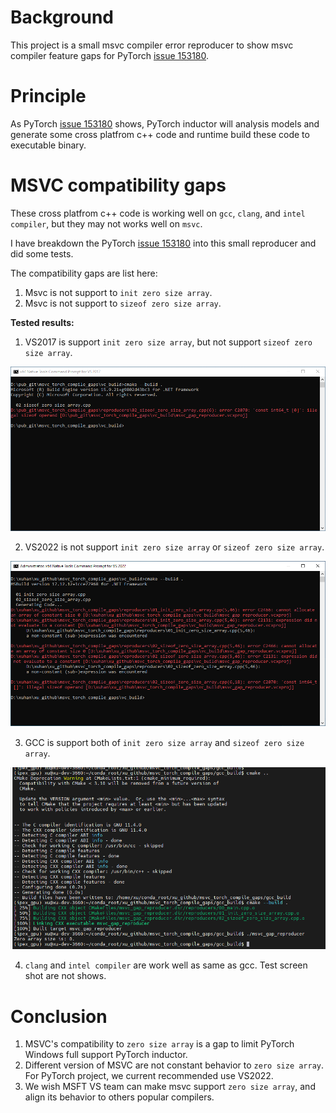 # Background
This project is a small msvc compiler error reproducer to show msvc compiler feature gaps for PyTorch [issue 153180](https://github.com/pytorch/pytorch/issues/153180).

# Principle
As PyTorch [issue 153180](https://github.com/pytorch/pytorch/issues/153180) shows, PyTorch inductor will analysis models and generate some cross platfrom c++ code and runtime build these code to executable binary.

# MSVC compatibility gaps
These cross platfrom c++ code is working well on `gcc`, `clang`, and `intel compiler`, but they may not works well on `msvc`.

I have breakdown the PyTorch [issue 153180](https://github.com/pytorch/pytorch/issues/153180) into this small reproducer and did some tests.

The compatibility gaps are list here:

1. Msvc is not support to `init zero size array`.
2. Msvc is not support to `sizeof zero size array`.

**Tested results:**

1. VS2017 is support `init zero size array`, but not support `sizeof zero size array`.
<img src="images/vs2017.png" width="800px">

2. VS2022 is not support `init zero size array` or `sizeof zero size array`.
<img src="images/vs2022.png" width="800px">

3. GCC is support both of `init zero size array` and `sizeof zero size array`.
<img src="images/gcc.png" width="800px">

4. `clang` and `intel compiler` are work well as same as gcc. Test screen shot are not shows.

# Conclusion
1. MSVC's compatibility to `zero size array` is a gap to limit PyTorch Windows full support PyTorch inductor.
2. Different version of MSVC are not constant behavior to `zero size array`. For PyTorch project, we current recommended use VS2022.
3. We wish MSFT VS team can make msvc support `zero size array`, and align its behavior to others popular compilers.